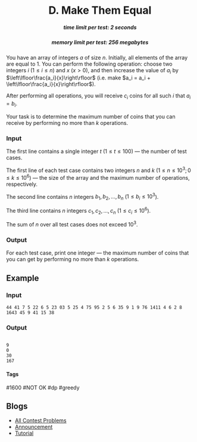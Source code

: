 <h1 style='text-align: center;'> D. Make Them Equal</h1>

<h5 style='text-align: center;'>time limit per test: 2 seconds</h5>
<h5 style='text-align: center;'>memory limit per test: 256 megabytes</h5>

You have an array of integers $a$ of size $n$. Initially, all elements of the array are equal to $1$. You can perform the following operation: choose two integers $i$ ($1 \le i \le n$) and $x$ ($x > 0$), and then increase the value of $a_i$ by $\left\lfloor\frac{a_i}{x}\right\rfloor$ (i.e. make $a_i = a_i + \left\lfloor\frac{a_i}{x}\right\rfloor$).

After performing all operations, you will receive $c_i$ coins for all such $i$ that $a_i = b_i$.

Your task is to determine the maximum number of coins that you can receive by performing no more than $k$ operations.

### Input

The first line contains a single integer $t$ ($1 \le t \le 100$) — the number of test cases.

The first line of each test case contains two integers $n$ and $k$ ($1 \le n \le 10^3; 0 \le k \le 10^6$) — the size of the array and the maximum number of operations, respectively.

The second line contains $n$ integers $b_1, b_2, \dots, b_n$ ($1 \le b_i \le 10^3$).

The third line contains $n$ integers $c_1, c_2, \dots, c_n$ ($1 \le c_i \le 10^6$).

The sum of $n$ over all test cases does not exceed $10^3$.

### Output

For each test case, print one integer — the maximum number of coins that you can get by performing no more than $k$ operations.

## Example

### Input


```text
44 41 7 5 22 6 5 23 03 5 25 4 75 95 2 5 6 35 9 1 9 76 1411 4 6 2 8 1643 45 9 41 15 38
```
### Output

```text

9
0
30
167

```


#### Tags 

#1600 #NOT OK #dp #greedy 

## Blogs
- [All Contest Problems](../Educational_Codeforces_Round_122_(Rated_for_Div._2).md)
- [Announcement](../blogs/Announcement.md)
- [Tutorial](../blogs/Tutorial.md)
